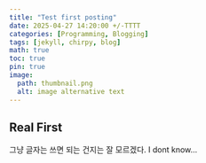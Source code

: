 ```yaml
---
title: "Test first posting"
date: 2025-04-27 14:20:00 +/-TTTT
categories: [Programming, Blogging]
tags: [jekyll, chirpy, blog]
math: true
toc: true
pin: true
image:
  path: thumbnail.png
  alt: image alternative text
---
```


## Real First
그냥 글자는 쓰면 되는 건지는 잘 모르겠다.
I dont know...

